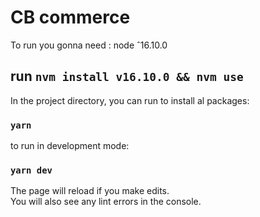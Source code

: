 # CB commerce

To run you gonna need : 
node ˆ16.10.0

## run `nvm install v16.10.0 && nvm use`

In the project directory, you can run to install al packages:

### `yarn`

to run in development mode:

### `yarn dev`

The page will reload if you make edits.\
You will also see any lint errors in the console.
